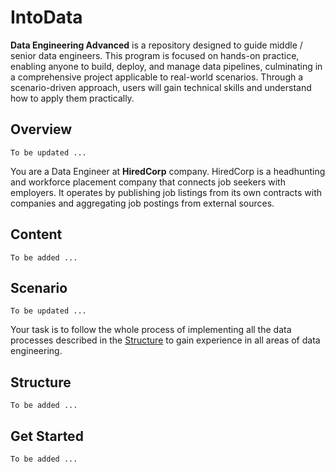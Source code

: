 # IntoData

**Data Engineering Advanced** is a repository designed to guide middle / senior data engineers. This program is focused on hands-on practice, enabling anyone to build, deploy, and manage data pipelines, culminating in a comprehensive project applicable to real-world scenarios. Through a scenario-driven approach, users will gain technical skills and understand how to apply them practically.

## Overview
`To be updated ...`

You are a Data Engineer at **HiredCorp** company. HiredCorp is a headhunting and workforce placement company that connects job seekers with employers. It operates by publishing job listings from its own contracts with companies and aggregating job postings from external sources.

## Content
`To be added ...`

## Scenario
`To be updated ...`

Your task is to follow the whole process of implementing all the data processes described in the [Structure](#structure) to gain experience in all areas of data engineering.

## Structure
`To be added ...`

## Get Started
`To be added ...`
